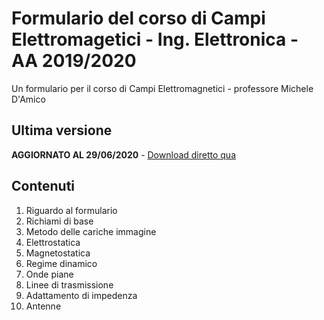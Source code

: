# Formulario del corso di Campi Elettromagetici - Ing. Elettronica - AA 2019/2020
Un formulario per il corso di Campi Elettromagnetici - professore Michele D'Amico

## Ultima versione
**AGGIORNATO AL 29/06/2020** - [Download diretto qua](https://github.com/lorossi/formulario-campi-elettromagnetici/raw/master/formulario_campi.pdf)

## Contenuti
1. Riguardo al formulario
2. Richiami di base
3. Metodo delle cariche immagine
4. Elettrostatica
5. Magnetostatica
6. Regime dinamico
7. Onde piane
8. Linee di trasmissione
9. Adattamento di impedenza
10. Antenne
